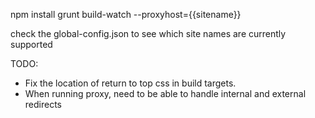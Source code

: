 npm install
grunt build-watch --proxyhost={{sitename}}

check the global-config.json to see which site names are currently supported

TODO:
* Fix the location of return to top css in build targets.
* When running proxy, need to be able to handle internal and external redirects
